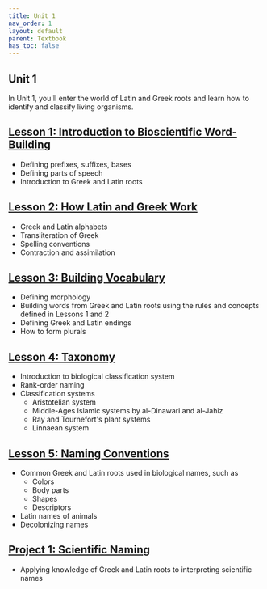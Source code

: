 ```yaml
---
title: Unit 1
nav_order: 1
layout: default
parent: Textbook
has_toc: false
---
```


## Unit 1

In Unit 1, you'll enter the world of Latin and Greek roots and learn how to identify and classify living organisms. 

[Lesson 1: Introduction to Bioscientific Word-Building](/docs/textbook/unit1/lesson1-intro/index.md)
-

- Defining prefixes, suffixes, bases
- Defining parts of speech
- Introduction to Greek and Latin roots

[Lesson 2: How Latin and Greek Work](/docs/textbook/unit1/lesson2-languages/index.md)
- 

- Greek and Latin alphabets
- Transliteration of Greek
- Spelling conventions
- Contraction and assimilation

[Lesson 3: Building Vocabulary](/docs/textbook/unit1/lesson3-general-terms/index.md)
-

- Defining morphology
- Building words from Greek and Latin roots using the rules and concepts defined in Lessons 1 and 2
- Defining Greek and Latin endings
- How to form plurals

[Lesson 4: Taxonomy](/docs/textbook/unit1/lesson4-taxonomy/index.md)
-

- Introduction to biological classification system
- Rank-order naming
- Classification systems
    - Aristotelian system
    - Middle-Ages Islamic systems by al-Dinawari and al-Jahiz
    - Ray and Tournefort's plant systems
    - Linnaean system

[Lesson 5: Naming Conventions](/docs/textbook/unit1/lesson5-naming/index.md)
-

- Common Greek and Latin roots used in biological names, such as
    - Colors
    - Body parts
    - Shapes
    - Descriptors
- Latin names of animals
- Decolonizing names

[Project 1: Scientific Naming](/docs/textbook/unit1//project1-naming/index.md)
-

- Applying knowledge of Greek and Latin roots to interpreting scientific names
